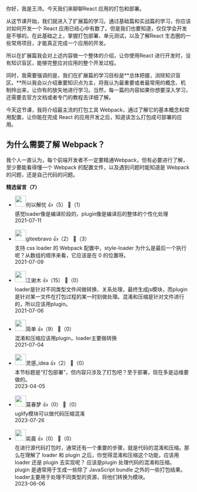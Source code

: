 你好，我是王沛。今天我们来聊聊React 应用的打包和部署。

从这节课开始，我们就进入了扩展篇的学习。通过基础篇和实战篇的学习，你应该对如何开发一个 React 应用已经心中有数了。但是我们也要知道，仅仅学会开发是不够的。在此基础之上，掌握打包部署、单元测试，以及了解React 生态圈的一些常用项目，才能真正完成一个应用的开发。

所以在扩展篇我会对上述内容做一个整体的介绍，让你使用React 进行开发时，没有知识盲区，能够完整应对应用的整个开发过程。

同时，我需要强调的是，我们在扩展篇的学习目标是**总体把握，消除知识盲区。**所以我会以介绍重要知识点为主，将我认为最重要或者最常用的概念、机制拎出来，让你有的放矢地进行学习。当然，每一篇的内容如果你想要深入学习，还需要去官方文档或者专门的教程去详细了解。

今天这节课，我将介绍最主流的打包工具 Webpack，通过了解它的基本概念和常用配置，让你能在完成 React 的应用开发之后，知道该怎么打包成可部署的应用。

## 为什么需要了解 Webpack？

我个人一直认为，每个前端开发者不一定要精通Webpack，但有必要进行了解，至少要能看得懂一个 Webpack 的配置文件，以及遇到问题时能知道是 Webpack 的问题，还是自己代码的问题。
<div><strong>精选留言（7）</strong></div><ul>
<li><img src="https://static001.geekbang.org/account/avatar/00/1d/3a/8d/f5e7a20d.jpg" width="30px"><span>何以解忧</span> 👍（5） 💬（1）<div>感觉loader像是编译阶段的，plugin像是编译后的整体的个性化处理</div>2021-07-11</li><br/><li><img src="https://static001.geekbang.org/account/avatar/00/0f/56/ea/32608c44.jpg" width="30px"><span>giteebravo</span> 👍（2） 💬（3）<div>
支持 css loader 的 Webpack 配置中，style-loader 为什么是最后一个执行呢？从数组的顺序来看，它应该是在 0 的位置呀。
</div>2021-07-09</li><br/><li><img src="https://static001.geekbang.org/account/avatar/00/17/db/0b/f0ded153.jpg" width="30px"><span>江谢木</span> 👍（15） 💬（0）<div>loader是针对不同类型文件间做转换、关系处理，最终生成js模块，而plugin是针对某一文件在打包过程的某一时刻做处理。混淆和压缩是针对文件进行的，所以应该用plugin。</div>2021-07-06</li><br/><li><img src="https://static001.geekbang.org/account/avatar/00/10/fd/d8/1d8c38a8.jpg" width="30px"><span>简单</span> 👍（9） 💬（0）<div>混淆和压缩应该用plugin，loader主要做转换</div>2021-07-04</li><br/><li><img src="https://static001.geekbang.org/account/avatar/00/12/c9/d5/b08a27ed.jpg" width="30px"><span>灵感_idea</span> 👍（2） 💬（0）<div>本节标题是“打包部署”，但内容只涉及了打包吧？至于部署，现在多是运维要做的。</div>2023-04-05</li><br/><li><img src="" width="30px"><span>莫春梦</span> 👍（0） 💬（0）<div>uglify模块可以做代码压缩混淆</div>2023-07-26</li><br/><li><img src="https://static001.geekbang.org/account/avatar/00/2d/ca/7c/98193e9e.jpg" width="30px"><span>奕晨</span> 👍（0） 💬（0）<div>在进行源代码打包时，通常还有一个重要的步骤，就是代码的混淆和压缩。那么在理解了 loader 和 plugin 之后，你觉得混淆和压缩这个功能，应该用 loader 还是 plugin 去实现呢？
应该是plugin 处理代码的混淆和压缩。
plugin 是通常用于生成一些除了 JavaScript bundle 之外的一些打包结果。
loader主要用于处理不同类型的资源，将他们转换为模块。</div>2023-06-06</li><br/>
</ul>